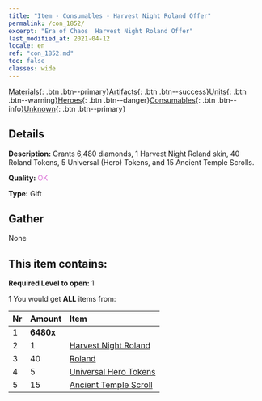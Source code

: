 ```yaml
---
title: "Item - Consumables - Harvest Night Roland Offer"
permalink: /con_1852/
excerpt: "Era of Chaos  Harvest Night Roland Offer"
last_modified_at: 2021-04-12
locale: en
ref: "con_1852.md"
toc: false
classes: wide
---
```

 [Materials](/){: .btn .btn--primary}[Artifacts](/Artifacts/){: .btn .btn--success}[Units](/Units/){: .btn .btn--warning}[Heroes](/Heroes/){: .btn .btn--danger}[Consumables](/Consumables/){: .btn .btn--info}[Unknown](/Unknown/){: .btn .btn--primary}

## Details
 **Description:** Grants 6,480 diamonds, 1 Harvest Night Roland skin, 40 Roland Tokens, 5 Universal (Hero) Tokens, and 15 Ancient Temple Scrolls.

 **Quality:** <span style="color: #DA70D6">OK</span>

 **Type:** Gift

## Gather

  None

## This item contains:

 **Required Level to open:** 1

 1 You would get **ALL** items  from:

  | Nr | Amount |     Item    |
  |:---|:-------|:------------|
  | 1 |  **6480x** | <i class="fas fa-gem"/> |  | 
  | 2 | 1 | [Harvest Night Roland](/Items/con_1034/) | 
  | 3 | 40 | [Roland](/Items/her_362/) | 
  | 4 | 5 | [Universal Hero Tokens](/Items/her_358/) | 
  | 5 | 15 | [Ancient Temple Scroll](/Items/con_697/) | 
